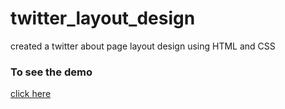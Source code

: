 # twitter_layout_design
created a twitter about page layout design using HTML and CSS

### To see the demo

[click here](https://aswinisankar.github.io/twitter_layout_design/)
